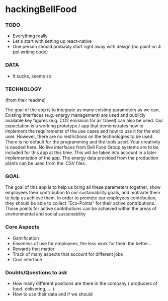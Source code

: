 # hackingBellFood


### TODO

  - Everything really
  - Let's start with setting up react-native
  - One person should probably start right away with design (no point on 4 ppl writing code)

### DATA

  - It sucks, seems so

### TECHNOLOGY
 
(from their readme)

The goal of the app is to integrate as many existing parameters as we can. Existing interfaces (e.g. energy management) are used and publicly available key figures (e.g. CO2 emission for air travel) can also be used. Our expectation is a working prototype / app that demonstrates how to implement the requirements of the use cases and how to use it for the end user. However, there are no restrictions on the technologies to be used. There is no default for the programming and the tools used. Your creativity is needed here. No live interfaces from Bell Food Group systems are to be included for this app at this time. This will be taken into account in a later implementation of the app. The energy data provided from the production plants can be used from the .CSV files.


### GOAL

The goal of this app is to help us bring all these parameters together, show employees their contribution to our sustainability goals, and motivate them to help us achieve them. In order to promote our employees contribution, they should be able to collect "Eco-Points" for their active contributions. Those points for active contributions can be achieved within the areas of environmental and social sustainability

### Core Aspects 

  - Gamification
  - Easeness of use for employees, the less work for them the better...
  - Rewards that matter
  - Track of many aspects that account for different jobs
  - Cool interface


### Doubts/Questions to ask

  - How many different positions are there in the company ( producers of food, delivering, ... )
  - How to use their data and if we should

  
